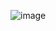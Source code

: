 ![image](https://user-images.githubusercontent.com/114020260/219692196-91a7b17b-0e27-4f51-b61b-f5af30ec4655.png)
